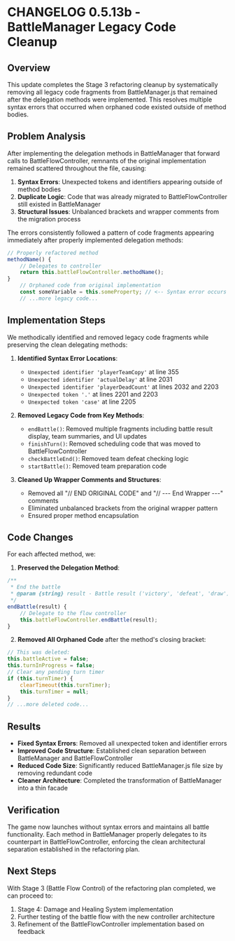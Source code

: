 # CHANGELOG 0.5.13b - BattleManager Legacy Code Cleanup

## Overview

This update completes the Stage 3 refactoring cleanup by systematically removing all legacy code fragments from BattleManager.js that remained after the delegation methods were implemented. This resolves multiple syntax errors that occurred when orphaned code existed outside of method bodies.

## Problem Analysis

After implementing the delegation methods in BattleManager that forward calls to BattleFlowController, remnants of the original implementation remained scattered throughout the file, causing:

1. **Syntax Errors**: Unexpected tokens and identifiers appearing outside of method bodies
2. **Duplicate Logic**: Code that was already migrated to BattleFlowController still existed in BattleManager
3. **Structural Issues**: Unbalanced brackets and wrapper comments from the migration process

The errors consistently followed a pattern of code fragments appearing immediately after properly implemented delegation methods:

```javascript
// Properly refactored method
methodName() {
    // Delegates to controller
    return this.battleFlowController.methodName();
}
    // Orphaned code from original implementation
    const someVariable = this.someProperty; // <-- Syntax error occurs here
    // ...more legacy code...
```

## Implementation Steps

We methodically identified and removed legacy code fragments while preserving the clean delegating methods:

1. **Identified Syntax Error Locations**:
   - `Unexpected identifier 'playerTeamCopy'` at line 355
   - `Unexpected identifier 'actualDelay'` at line 2031
   - `Unexpected identifier 'playerDeadCount'` at lines 2032 and 2203
   - `Unexpected token '.'` at lines 2201 and 2203
   - `Unexpected token 'case'` at line 2205

2. **Removed Legacy Code from Key Methods**:
   - `endBattle()`: Removed multiple fragments including battle result display, team summaries, and UI updates
   - `finishTurn()`: Removed scheduling code that was moved to BattleFlowController
   - `checkBattleEnd()`: Removed team defeat checking logic
   - `startBattle()`: Removed team preparation code

3. **Cleaned Up Wrapper Comments and Structures**:
   - Removed all "// END ORIGINAL CODE" and "// --- End Wrapper ---" comments
   - Eliminated unbalanced brackets from the original wrapper pattern
   - Ensured proper method encapsulation

## Code Changes

For each affected method, we:

1. **Preserved the Delegation Method**:
```javascript
/**
 * End the battle
 * @param {string} result - Battle result ('victory', 'defeat', 'draw')
 */
endBattle(result) {
    // Delegate to the flow controller
    this.battleFlowController.endBattle(result);
}
```

2. **Removed All Orphaned Code** after the method's closing bracket:
```javascript
// This was deleted:
this.battleActive = false;
this.turnInProgress = false;
// Clear any pending turn timer
if (this.turnTimer) {
    clearTimeout(this.turnTimer);
    this.turnTimer = null;
}
// ...more deleted code...
```

## Results

- **Fixed Syntax Errors**: Removed all unexpected token and identifier errors
- **Improved Code Structure**: Established clean separation between BattleManager and BattleFlowController
- **Reduced Code Size**: Significantly reduced BattleManager.js file size by removing redundant code
- **Cleaner Architecture**: Completed the transformation of BattleManager into a thin facade

## Verification

The game now launches without syntax errors and maintains all battle functionality. Each method in BattleManager properly delegates to its counterpart in BattleFlowController, enforcing the clean architectural separation established in the refactoring plan.

## Next Steps

With Stage 3 (Battle Flow Control) of the refactoring plan completed, we can proceed to:

1. Stage 4: Damage and Healing System implementation
2. Further testing of the battle flow with the new controller architecture
3. Refinement of the BattleFlowController implementation based on feedback